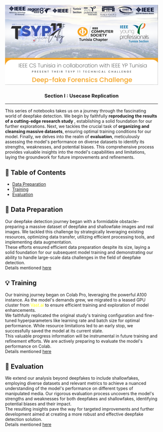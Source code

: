<p align="center">
  <a href="" rel="noopener">
 <img src="Training/images/tsyp.png" alt="Project logo"></a>
</p>
<h3 align="center">Section I : Usecase Replication</h3>

<div align="center">


</div>

---

<p align=""> This series of notebooks takes us on a journey through the fascinating world of deepfake detection. We begin by faithfully <b> reproducing the results of a cutting-edge research study </b> , establishing a solid foundation for our further explorations. Next, we tackles the crucial task of <b>organizing and cleansing massive datasets</b>, ensuring optimal training conditions for our model. Finally, we delves into the realm of <b>evaluation</b>, meticulously assessing the model's performance on diverse datasets to identify its strengths, weaknesses, and potential biases. This comprehensive process provides valuable insights into the model's capabilities and limitations, laying the groundwork for future improvements and refinements.
    <br> 
</p>

## 📝 Table of Contents
- [Data Preparation](#data_preparation)
- [Training](#training)
- [Evaluation](#evaluation)


## 🧐 Data Preparation <a name = "data_preparation"></a>

Our deepfake detection journey began with a formidable obstacle–preparing a massive dataset of deepfake and shallowfake images and real images. We tackled this challenge by strategically leveraging existing resources, optimizing data transfer, utilizing efficient processing tools, and implementing data augmentation.<br> These efforts ensured efficient data preparation despite its size, laying a solid foundation for our subsequent model training and demonstrating our ability to handle large-scale data challenges in the field of deepfake detection.<br>
Details mentioned [here](https://github.com/jyhedHR/TSYP_CS_CHALLENGE_EspritSB_GRINTA/blob/main/Reproducing_Study/Data_Preparation/README.Md)
## 💡 Training <a name = "training"></a>

Our training journey began on Colab Pro, leveraging the powerful A100 instance. As the model's demands grew, we migrated to a leased GPU cluster from <span style="color:yellow" >  Vast.ai </span> to ensure efficient training and exploration of model enhancements.<br> We faithfully replicated the original study's training configuration and fine-tuned hyperparameters like learning rate and batch size for optimal performance. While resource limitations led to an early stop, we successfully saved the model at its current state.<br> This valuable progress information will be instrumental in future training and refinement efforts. We are actively preparing to evaluate the model's performance on Colab.<br>
Details mentioned [here](https://github.com/jyhedHR/TSYP_CS_CHALLENGE_EspritSB_GRINTA/blob/main/Reproducing_Study/Training/README.Md)

## 🚀 Evaluation <a name = "evaluation"></a>

We extend our analysis beyond deepfakes to include shallowfakes, employing diverse datasets and relevant metrics to achieve a nuanced understanding of the model's performance on different types of manipulated media. Our rigorous evaluation process uncovers the model's strengths and weaknesses for both deepfakes and shallowfakes, identifying potential biases and their impact.<br> The resulting insights pave the way for targeted improvements and further development aimed at creating a more robust and effective deepfake detection solution.<br>
Details mentioned [here](https://github.com/jyhedHR/TSYP_CS_CHALLENGE_EspritSB_GRINTA/blob/main/Reproducing_Study/Evaluation/README.md)


